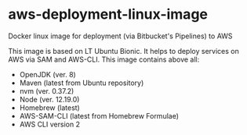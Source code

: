# aws-deployment-linux-image
Docker linux image for deployment (via Bitbucket's Pipelines) to AWS

This image is based on LT Ubuntu Bionic. It helps to deploy services on AWS via SAM and AWS-CLI. This image contains above all:

* OpenJDK (ver. 8)
* Maven (latest from Ubuntu repository)
* nvm (ver. 0.37.2)
* Node (ver. 12.19.0)
* Homebrew (latest)
* AWS-SAM-CLI (latest from Homebrew Formulae)
* AWS CLI version 2
